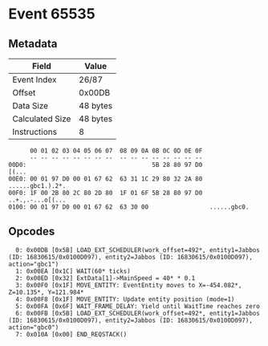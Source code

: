 # Event 65535

## Metadata

| Field           | Value    |
|-----------------|----------|
| Event Index     | 26/87    |
| Offset          | 0x00DB   |
| Data Size       | 48 bytes |
| Calculated Size | 48 bytes |
| Instructions    | 8        |

```
      00 01 02 03 04 05 06 07  08 09 0A 0B 0C 0D 0E 0F
      -- -- -- -- -- -- -- --  -- -- -- -- -- -- -- --
00D0:                                   5B 28 80 97 D0             [(...
00E0: 00 01 97 D0 00 01 67 62  63 31 1C 29 80 32 2A 80  ......gbc1.).2*.
00F0: 1F 00 2B 80 2C 80 2D 80  1F 01 6F 5B 28 80 97 D0  ..+.,.-...o[(...
0100: 00 01 97 D0 00 01 67 62  63 30 00                 ......gbc0.     
```

## Opcodes

```
  0: 0x00DB [0x5B] LOAD_EXT_SCHEDULER(work_offset=492*, entity1=Jabbos (ID: 16830615/0x0100D097), entity2=Jabbos (ID: 16830615/0x0100D097), action="gbc1")
  1: 0x00EA [0x1C] WAIT(60* ticks)
  2: 0x00ED [0x32] ExtData[1]->MainSpeed = 40* * 0.1
  3: 0x00F0 [0x1F] MOVE_ENTITY: EventEntity moves to X=-454.082*, Z=10.135*, Y=121.984*
  4: 0x00F8 [0x1F] MOVE_ENTITY: Update entity position (mode=1)
  5: 0x00FA [0x6F] WAIT_FRAME_DELAY: Yield until WaitTime reaches zero
  6: 0x00FB [0x5B] LOAD_EXT_SCHEDULER(work_offset=492*, entity1=Jabbos (ID: 16830615/0x0100D097), entity2=Jabbos (ID: 16830615/0x0100D097), action="gbc0")
  7: 0x010A [0x00] END_REQSTACK()
```
